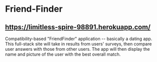 # Friend-Finder
## https://limitless-spire-98891.herokuapp.com/
Compatibility-based "FriendFinder" application -- basically a dating app. This full-stack site will take in results from users' surveys, then compare user answers with those from other users. The app will then display the name and picture of the user with the best overall match.


